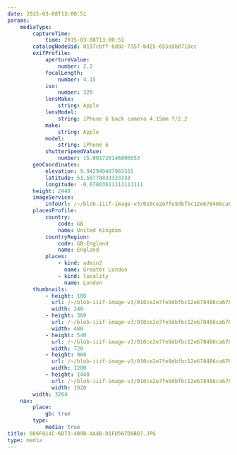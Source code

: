 ```yaml
---
date: 2015-03-08T13:00:51
params:
    mediaType:
        captureTime:
            time: 2015-03-08T13:00:51
        catalogNodeUid: 0197cbff-8ddc-7357-bd25-655a5b0718cc
        exifProfile:
            apertureValue:
                number: 2.2
            focalLength:
                number: 4.15
            iso:
                number: 320
            lensMake:
                string: Apple
            lensModel:
                string: iPhone 6 back camera 4.15mm f/2.2
            make:
                string: Apple
            model:
                string: iPhone 6
            shutterSpeedValue:
                number: 15.001728146806053
        geoCoordinates:
            elevation: 9.942949407965555
            latitude: 51.50770833333333
            longitude: -0.07803611111111111
        height: 2448
        imageService:
            infoUrl: /~/blob-iiif-image-v3/010ce2e7fe9dbfbc12e678486ca6788ba49f255b812cadcfd5dc3a73ea30bdb8/info.json
        placesProfile:
            country:
                code: GB
                name: United Kingdom
            countryRegion:
                code: GB-England
                name: England
            places:
                - kind: admin2
                  name: Greater London
                - kind: locality
                  name: London
        thumbnails:
            - height: 180
              url: /~/blob-iiif-image-v3/010ce2e7fe9dbfbc12e678486ca6788ba49f255b812cadcfd5dc3a73ea30bdb8/full/240%2C180/0/default.jpg
              width: 240
            - height: 360
              url: /~/blob-iiif-image-v3/010ce2e7fe9dbfbc12e678486ca6788ba49f255b812cadcfd5dc3a73ea30bdb8/full/480%2C360/0/default.jpg
              width: 480
            - height: 540
              url: /~/blob-iiif-image-v3/010ce2e7fe9dbfbc12e678486ca6788ba49f255b812cadcfd5dc3a73ea30bdb8/full/720%2C540/0/default.jpg
              width: 720
            - height: 960
              url: /~/blob-iiif-image-v3/010ce2e7fe9dbfbc12e678486ca6788ba49f255b812cadcfd5dc3a73ea30bdb8/full/1280%2C960/0/default.jpg
              width: 1280
            - height: 1440
              url: /~/blob-iiif-image-v3/010ce2e7fe9dbfbc12e678486ca6788ba49f255b812cadcfd5dc3a73ea30bdb8/full/1920%2C1440/0/default.jpg
              width: 1920
        width: 3264
    nav:
        place:
            gb: true
        type:
            media: true
title: 086F814C-6D73-4B9B-AA4B-D1FD567D9BD7.JPG
type: media
---
```

